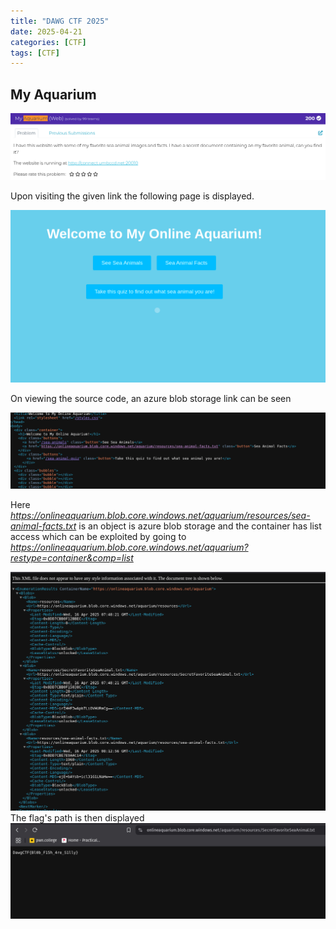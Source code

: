 ```yaml
---
title: "DAWG CTF 2025"
date: 2025-04-21
categories: [CTF]
tags: [CTF]
---
```


## My Aquarium
![My aquarium](assets/images/dawg2025/aquaa.png)

Upon visiting the given link the following page is displayed.

![My aquarium](assets/images/dawg2025/main.png)

On viewing the source code, an azure blob storage link can be seen

![My aquarium](assets/images/dawg2025/source.png)

Here *https://onlineaquarium.blob.core.windows.net/aquarium/resources/sea-animal-facts.txt* is an object is azure blob storage and the container has list access which can be exploited by going to *https://onlineaquarium.blob.core.windows.net/aquarium?restype=container&comp=list*

![My aquarium](assets/images/dawg2025/list.png)
The flag's path is then displayed
![My aquarium](assets/images/dawg2025/flag.png)

